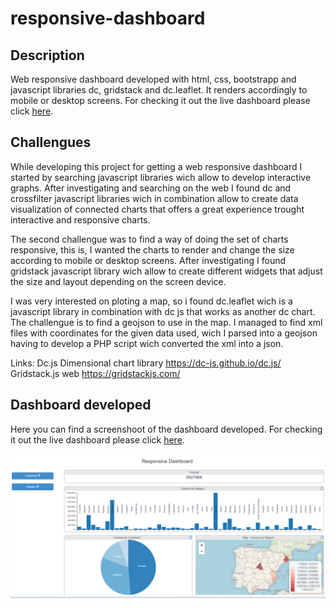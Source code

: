 # responsive-dashboard

## Description
Web responsive dashboard developed with html, css, bootstrapp and javascript libraries dc, gridstack and dc.leaflet. It renders accordingly to mobile or desktop screens. For checking it out the live dashboard please click <a target='_blank' href=''>here</a>.

## Challengues

While developing this project for getting a web responsive dashboard I started by searching javascript libraries wich allow to develop interactive graphs. After investigating and searching on the web
I found dc and crossfilter javascript libraries wich in combination allow to create data visualization of connected charts that offers a great experience trought interactive and responsive charts.

The second challengue was to find a way of doing the set of charts responsive, this is, I wanted the charts to render and change the size according to mobile or desktop screens. After investigating 
I found gridstack javascript library wich allow to create different widgets that adjust the size and layout depending on the screen device. 

I was very interested on ploting a map, so i found dc.leaflet wich is a javascript library in combination with dc js that works as another dc chart. The challengue is
to find a geojson to use in the map. I managed to find xml files with coordinates for the given data used, wich I parsed into a geojson having to develop a PHP script wich converted the xml into a json.

Links:
Dc.js Dimensional chart library <a href='https://dc-js.github.io/dc.js/'>https://dc-js.github.io/dc.js/</a>
<br>
Gridstack.js web <a href='https://gridstackjs.com/'>https://gridstackjs.com/</a>

## Dashboard developed

Here you can find a screenshoot of the dashboard developed. For checking it out the live dashboard please click <a target='_blank' href=''>here</a>.

<img src='https://github.com/adrianrodriguez-io/responsive-dashboard/blob/main/images/dashboard%20screenshoot.png'></img>
